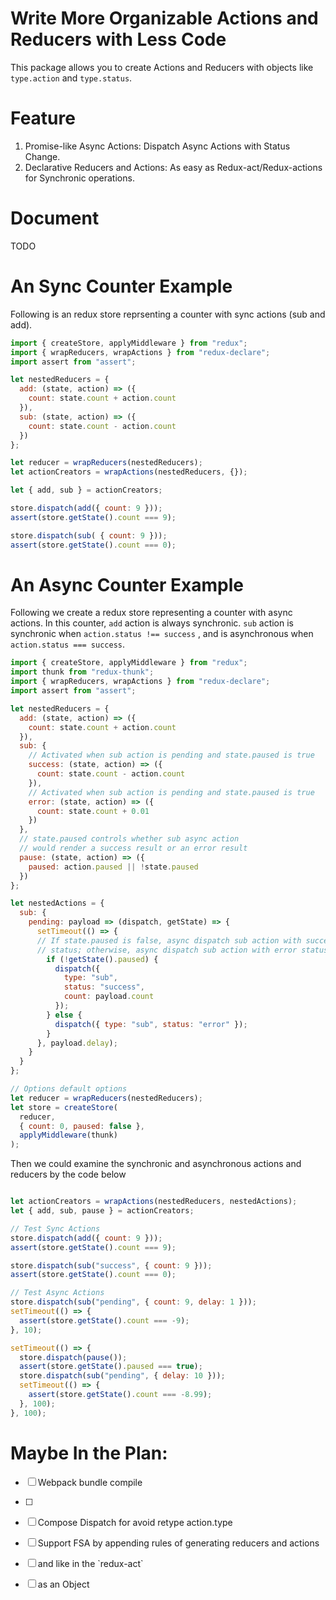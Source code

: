 # Write More Organizable Actions and Reducers with Less Code

This package allows you to create Actions and Reducers with objects like
`type.action` and `type.status`.

# Feature

1.  Promise-like Async Actions: Dispatch Async Actions with Status Change.
2.  Declarative Reducers and Actions: As easy as Redux-act/Redux-actions for Synchronic operations.

# Document

TODO

# An Sync Counter Example

Following is an redux store reprsenting a counter with sync actions (sub
and add).

```javascript
import { createStore, applyMiddleware } from "redux";
import { wrapReducers, wrapActions } from "redux-declare";
import assert from "assert";

let nestedReducers = {
  add: (state, action) => ({
    count: state.count + action.count
  }),
  sub: (state, action) => ({
    count: state.count - action.count
  })
};

let reducer = wrapReducers(nestedReducers);
let actionCreators = wrapActions(nestedReducers, {});

let { add, sub } = actionCreators;

store.dispatch(add({ count: 9 }));
assert(store.getState().count === 9);

store.dispatch(sub( { count: 9 }));
assert(store.getState().count === 0);
```

# An Async Counter Example

Following we create a redux store representing a counter with async actions. In
this counter, `add` action is always synchronic. `sub` action is synchronic
when `action.status !== success` , and is asynchronous when `action.status ===
success`.

```javascript
import { createStore, applyMiddleware } from "redux";
import thunk from "redux-thunk";
import { wrapReducers, wrapActions } from "redux-declare";
import assert from "assert";

let nestedReducers = {
  add: (state, action) => ({
    count: state.count + action.count
  }),
  sub: {
    // Activated when sub action is pending and state.paused is true
    success: (state, action) => ({
      count: state.count - action.count
    }),
    // Activated when sub action is pending and state.paused is true
    error: (state, action) => ({
      count: state.count + 0.01
    })
  },
  // state.paused controls whether sub async action 
  // would render a success result or an error result
  pause: (state, action) => ({
    paused: action.paused || !state.paused
  })
};

let nestedActions = {
  sub: {
    pending: payload => (dispatch, getState) => {
      setTimeout(() => {
      // If state.paused is false, async dispatch sub action with success
      // status; otherwise, async dispatch sub action with error status.
        if (!getState().paused) {
          dispatch({
            type: "sub",
            status: "success",
            count: payload.count
          });
        } else {
          dispatch({ type: "sub", status: "error" });
        }
      }, payload.delay);
    }
  }
};

// Options default options
let reducer = wrapReducers(nestedReducers);
let store = createStore(
  reducer,
  { count: 0, paused: false },
  applyMiddleware(thunk)
);
```

Then we could examine the synchronic and asynchronous actions and
reducers by the code below

```javascript

let actionCreators = wrapActions(nestedReducers, nestedActions);
let { add, sub, pause } = actionCreators;

// Test Sync Actions
store.dispatch(add({ count: 9 }));
assert(store.getState().count === 9);

store.dispatch(sub("success", { count: 9 }));
assert(store.getState().count === 0);

// Test Async Actions
store.dispatch(sub("pending", { count: 9, delay: 1 }));
setTimeout(() => {
  assert(store.getState().count === -9);
}, 10);

setTimeout(() => {
  store.dispatch(pause());
  assert(store.getState().paused === true);
  store.dispatch(sub("pending", { delay: 10 }));
  setTimeout(() => {
    assert(store.getState().count === -8.99);
  }, 100);
}, 100);
```


Maybe In the Plan:
==================

-   [ ] Webpack bundle compile
-   [ ]
-   [ ] Compose Dispatch for avoid retype action.type
-   [ ] Support FSA by appending rules of generating reducers and actions
-   [ ] and like in the \`redux-act\`
-   [ ] as an Object

